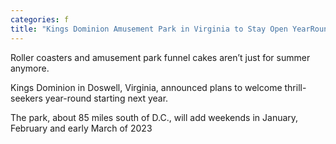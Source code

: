 ```yaml
---
categories: f
title: "Kings Dominion Amusement Park in Virginia to Stay Open YearRound"
---
```


Roller coasters and amusement park funnel cakes aren’t just for summer anymore.



Kings Dominion in Doswell, Virginia, announced plans to welcome thrill-seekers year-round starting next year.



The park, about 85 miles south of D.C., will add weekends in January, February and early March of 2023 